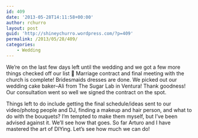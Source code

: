 ```yaml
---
id: 409
date: '2013-05-28T14:11:58+00:00'
author: rchurro
layout: post
guid: 'http://shineychurro.wordpress.com/?p=409'
permalink: /2013/05/28/409/
categories:
    - Wedding
---
```


We’re on the last few days left until the wedding and we got a few more things checked off our list 🙂 Marriage contract and final meeting with the church is complete! Bridesmaids dresses are done. We picked out our wedding cake baker–Ali from The Sugar Lab in Ventura! Thank goodness! Our consultation went so well we signed the contract on the spot.

Things left to do include getting the final schedule/ideas sent to our video/photog people and DJ, finding a makeup and hair person, and what to do with the bouquets? I’m tempted to make them myself, but I’ve been advised against it. We’ll see how that goes. So far Arturo and I have mastered the art of DIYing. Let’s see how much we can do!